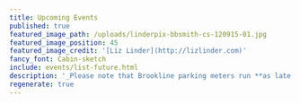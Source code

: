 ```yaml
---
title: Upcoming Events
published: true
featured_image_path: /uploads/linderpix-bbsmith-cs-120915-01.jpg
featured_image_position: 45
featured_image_credit: '[Liz Linder](http://lizlinder.com)'
fancy_font: Cabin-sketch
include: events/list-future.html
description: '_Please note that Brookline parking meters run **as late as 8pm** Monday through Saturday._'
regenerate: true
---
```


